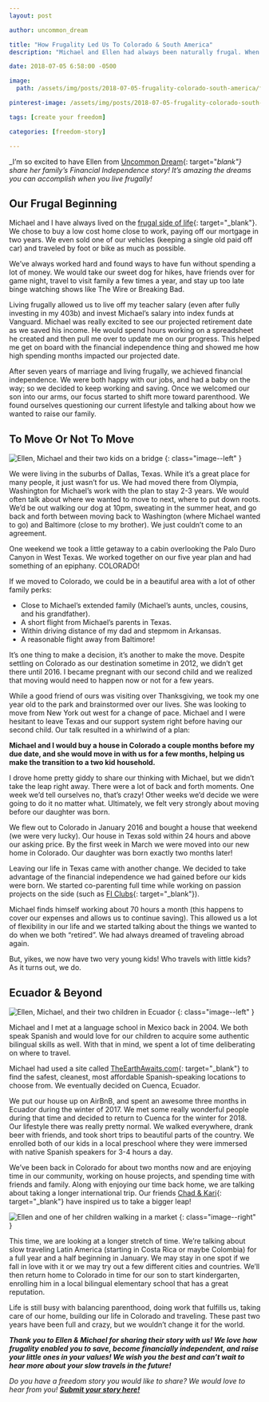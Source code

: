 ```yaml
---
layout: post

author: uncommon_dream

title: "How Frugality Led Us To Colorado & South America"
description: "Michael and Ellen had always been naturally frugal. When they found themselves looking for a new place to live, they realized the freedom their frugality had bought for them."

date: 2018-07-05 6:58:00 -0500

image:
  path: /assets/img/posts/2018-07-05-frugality-colorado-south-america/family-hike.jpg

pinterest-image: /assets/img/posts/2018-07-05-frugality-colorado-south-america/ecuador.png

tags: [create your freedom]

categories: [freedom-story]

---
```


_I’m so excited to have Ellen from [Uncommon Dream](https://uncommondream.com/about/){: target="_blank"} share her family’s Financial Independence story! It’s amazing the dreams you can accomplish when you live frugally!_

## Our Frugal Beginning

Michael and I have always lived on the [frugal side of life](https://uncommondream.com/9-lifestyle-choices/){: target="_blank"}. We chose to buy a low cost home close to work, paying off our mortgage in two years. We even sold one of our vehicles (keeping a single old paid off car) and traveled by foot or bike as much as possible.

We’ve always worked hard and found ways to have fun without spending a lot of money. We would take our sweet dog for hikes, have friends over for game night, travel to visit family a few times a year, and stay up too late binge watching shows like The Wire or Breaking Bad.

Living frugally allowed us to live off my teacher salary (even after fully investing in my 403b) and invest Michael’s salary into index funds at Vanguard. Michael was really excited to see our projected retirement date as we saved his income. He would spend hours working on a spreadsheet he created and then pull me over to update me on our progress. This helped me get on board with the financial independence thing and showed me how high spending months impacted our projected date.

After seven years of marriage and living frugally, we achieved financial independence. We were both happy with our jobs, and had a baby on the way; so we decided to keep working and saving. Once we welcomed our son into our arms, our focus started to shift more toward parenthood. We found ourselves questioning our current lifestyle and talking about how we wanted to raise our family.

## To Move Or Not To Move

![Ellen, Michael and their two kids on a bridge]({{site.url}}/assets/img/posts/2018-07-05-frugality-colorado-south-america/bridge.jpg)
{: class="image--left" }

We were living in the suburbs of Dallas, Texas. While it’s a great place for many people, it just wasn’t for us. We had moved there from Olympia, Washington for Michael’s work with the plan to stay 2-3 years. We would often talk about where we wanted to move to next, where to put down roots. We’d be out walking our dog at 10pm, sweating in the summer heat, and go back and forth between moving back to Washington (where Michael wanted to go) and Baltimore (close to my brother). We just couldn’t come to an agreement.

One weekend we took a little getaway to a cabin overlooking the Palo Duro Canyon in West Texas. We worked together on our five year plan and had something of an epiphany. COLORADO!

If we moved to Colorado, we could be in a beautiful area with a lot of other family perks:

- Close to Michael’s extended family (Michael’s aunts, uncles, cousins, and his grandfather).
- A short flight from Michael’s parents in Texas.
- Within driving distance of my dad and stepmom in Arkansas.
- A reasonable flight away from Baltimore!

It’s one thing to make a decision, it’s another to make the move. Despite settling on Colorado as our destination sometime in 2012, we didn’t get there until 2016. I became pregnant with our second child and we realized that moving would need to happen now or not for a few years.

While a good friend of ours was visiting over Thanksgiving, we took my one year old to the park and brainstormed over our lives. She was looking to move from New York out west for a change of pace. Michael and I were hesitant to leave Texas and our support system right before having our second child. Our talk resulted in a whirlwind of a plan:

__Michael and I would buy a house in Colorado a couple months before my due date, and she would move in with us for a few months, helping us make the transition to a two kid household.__

I drove home pretty giddy to share our thinking with Michael, but we didn’t take the leap right away. There were a lot of back and forth moments. One week we’d tell ourselves no, that’s crazy! Other weeks we’d decide we were going to do it no matter what. Ultimately, we felt very strongly about moving before our daughter was born.

We flew out to Colorado in January 2016 and bought a house that weekend (we were very lucky). Our house in Texas sold within 24 hours and above our asking price. By the first week in March we were moved into our new home in Colorado. Our daughter was born exactly two months later!

Leaving our life in Texas came with another change. We decided to take advantage of the financial independence we had gained before our kids were born. We started co-parenting full time while working on passion projects on the side (such as [FI Clubs](http://www.ficlubs.org/){: target="_blank"}).

Michael finds himself working about 70 hours a month (this happens to cover our expenses and allows us to continue saving). This allowed us a lot of flexibility in our life and we started talking about the things we wanted to do when we both “retired”. We had always dreamed of traveling abroad again.

But, yikes, we now have two very young kids! Who travels with little kids? As it turns out, we do.

## Ecuador & Beyond

![Ellen, Michael, and their two children in Ecuador]({{site.url}}/assets/img/posts/2018-07-05-frugality-colorado-south-america/family-photo.jpg)
{: class="image--left" }

Michael and I met at a language school in Mexico back in 2004. We both speak Spanish and would love for our children to acquire some authentic bilingual skills as well. With that in mind, we spent a lot of time deliberating on where to travel.

Michael had used a site called [TheEarthAwaits.com](http://theearthawaits.com/){: target="_blank"} to find the safest, cleanest, most affordable Spanish-speaking locations to choose from. We eventually decided on Cuenca, Ecuador.

We put our house up on AirBnB, and spent an awesome three months in Ecuador during the winter of 2017. We met some really wonderful people during that time and decided to return to Cuenca for the winter for 2018. Our lifestyle there was really pretty normal. We walked everywhere, drank beer with friends, and took short trips to beautiful parts of the country. We enrolled both of our kids in a local preschool where they were immersed with native Spanish speakers for 3-4 hours a day.  

We’ve been back in Colorado for about two months now and are enjoying time in our community, working on house projects, and spending time with friends and family. Along with enjoying our time back home, we are talking about taking a longer international trip. Our friends [Chad & Kari](https://www.coachcarson.com/about/){: target="_blank"} have inspired us to take a bigger leap!

![Ellen and one of her children walking in a market]({{site.url}}/assets/img/posts/2018-07-05-frugality-colorado-south-america/market.jpg)
{: class="image--right" }

This time, we are looking at a longer stretch of time. We’re talking about slow traveling Latin America (starting in Costa Rica or maybe Colombia) for a full year and a half beginning in January. We may stay in one spot if we fall in love with it or we may try out a few different cities and countries. We’ll then return home to Colorado in time for our son to start kindergarten, enrolling him in a local bilingual elementary school that has a great reputation.

Life is still busy with balancing parenthood, doing work that fulfills us, taking care of our home, building our life in Colorado and traveling. These past two years have been full and crazy, but we wouldn’t change it for the world.

___Thank you to Ellen & Michael for sharing their story with us! We love how frugality enabled you to save, become financially independent, and raise your little ones in your values! We wish you the best and can’t wait to hear more about your slow travels in the future!___

_Do you have a freedom story you would like to share? We would love to hear from you!_ ___[Submit your story here!]({{site.url}}/freedom-stories/#share-your-story)___
